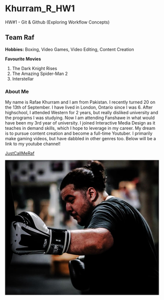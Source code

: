 # Khurram_R_HW1
HW#1 - Git &amp; Github (Exploring Workflow Concepts) 

## Team Raf
**Hobbies:** Boxing, Video Games, Video Editing, Content Creation

**Favourite Movies**
1. The Dark Knight Rises
2. The Amazing Spider-Man 2
3. Interstellar 

### About Me
My name is Rafae Khurram and I am from Pakistan. I recently turned 20 on the 13th of September. I have lived in London, Ontario since I was 6.  After highschool, I attended Western for 2 years, but really disliked university and the programs I was studying. Now I am attending Fanshawe in what would have been my 3rd year of university. I joined Interactive Media Design as it teaches in demand skills, which I hope to leverage in my career. My dream is to pursue content creation and become a full-time Youtuber. I primarily make gaming videos, but have dabbled in other genres too. Below will be a link to my youtube channel!

[JustCallMeRaf](https://www.youtube.com/channel/UC-s4COwa1pdbyxQ4t5MYXJg)

![A picture of me Boxing](images/rafaeboxing.jpg)
